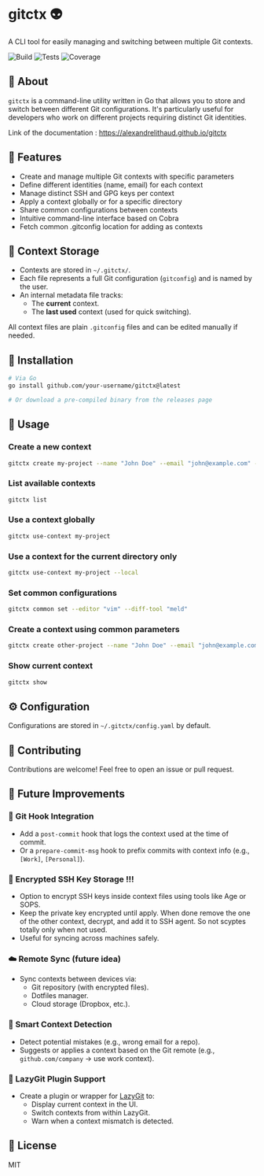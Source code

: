 # gitctx 👽

A CLI tool for easily managing and switching between multiple Git contexts.

![Build](https://github.com/alexandreLITHAUD/Own-Git/actions/workflows/launch-CI.yaml/badge.svg)
![Tests](https://img.shields.io/endpoint?url=https://gist.githubusercontent.com/alexandreLITHAUD/3aff3ab94739bdcdd6a9640f0150eeda/raw/gitctx-tests.json)
![Coverage](https://img.shields.io/endpoint?url=https://gist.githubusercontent.com/alexandreLITHAUD/3aff3ab94739bdcdd6a9640f0150eeda/raw/gitctx-coverage.json)

## 📖 About

`gitctx` is a command-line utility written in Go that allows you to store and switch between different Git configurations. It's particularly useful for developers who work on different projects requiring distinct Git identities.

Link of the documentation : https://alexandrelithaud.github.io/gitctx

## 🌟 Features

- Create and manage multiple Git contexts with specific parameters
- Define different identities (name, email) for each context
- Manage distinct SSH and GPG keys per context
- Apply a context globally or for a specific directory
- Share common configurations between contexts
- Intuitive command-line interface based on Cobra
- Fetch common .gitconfig location for adding as contexts

## 📁 Context Storage

- Contexts are stored in `~/.gitctx/`.
- Each file represents a full Git configuration (`gitconfig`) and is named by the user.
- An internal metadata file tracks:
  - The **current** context.
  - The **last used** context (used for quick switching).

All context files are plain `.gitconfig` files and can be edited manually if needed.

## 🚀 Installation

```bash
# Via Go
go install github.com/your-username/gitctx@latest

# Or download a pre-compiled binary from the releases page
```

## 🔧 Usage

### Create a new context

```bash
gitctx create my-project --name "John Doe" --email "john@example.com" --ssh-key ~/.ssh/id_rsa_project --gpg-key ABC123
```

### List available contexts

```bash
gitctx list
```

### Use a context globally

```bash
gitctx use-context my-project
```

### Use a context for the current directory only

```bash
gitctx use-context my-project --local
```

### Set common configurations

```bash
gitctx common set --editor "vim" --diff-tool "meld"
```

### Create a context using common parameters

```bash
gitctx create other-project --name "John Doe" --email "john@example.com" --use-common
```

### Show current context

```bash
gitctx show
```

## ⚙️ Configuration

Configurations are stored in `~/.gitctx/config.yaml` by default.

## 🤝 Contributing

Contributions are welcome! Feel free to open an issue or pull request.

## 🚀 Future Improvements

### 🔄 Git Hook Integration

- Add a `post-commit` hook that logs the context used at the time of commit.
- Or a `prepare-commit-msg` hook to prefix commits with context info (e.g., `[Work]`, `[Personal]`).

### 🔐 Encrypted SSH Key Storage !!!

- Option to encrypt SSH keys inside context files using tools like Age or SOPS.
- Keep the private key encrypted until apply. When done remove the one of the other context, decrypt, and add it to SSH agent. So not scyptes totally only when not used.
- Useful for syncing across machines safely.

### ☁️ Remote Sync (future idea)

- Sync contexts between devices via:
  - Git repository (with encrypted files).
  - Dotfiles manager.
  - Cloud storage (Dropbox, etc.).

### 🧠 Smart Context Detection

- Detect potential mistakes (e.g., wrong email for a repo).
- Suggests or applies a context based on the Git remote (e.g., `github.com/company` → use work context).

### 🧩 LazyGit Plugin Support

- Create a plugin or wrapper for [LazyGit](https://github.com/jesseduffield/lazygit) to:
  - Display current context in the UI.
  - Switch contexts from within LazyGit.
  - Warn when a context mismatch is detected.

## 📄 License

MIT
